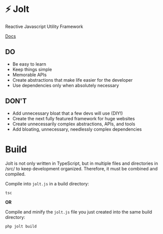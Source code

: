 <h1>&#9889; Jolt</h1>
<p>Reactive Javascript Utility Framework</p>
<a href='https://github.com/electrikmilk/jolt/wiki'>Docs</a>

## DO

- Be easy to learn
- Keep things simple
- Memorable APIs
- Create abstractions that make life easier for the developer
- Use dependencies only when absolutely necessary

## DON'T

- Add unnecessary bloat that a few devs will use (DIY!)
- Create the next fully featured framework for huge websites
- Create unnecessarily complex abstractions, APIs, and tools
- Add bloating, unnecessary, needlessly complex dependencies

# Build

Jolt is not only written in TypeScript, but in multiple files and directories in /src/ to keep development organized. Therefore, it must be combined and compiled.

Compile into `jolt.js` in a build directory:

```console
tsc
```

**OR**

Compile and minify the `jolt.js` file you just created into the same build directory:

```console
php jolt build
```
